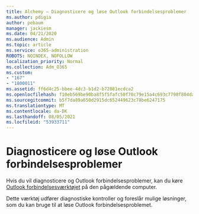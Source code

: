 ```yaml
---
title: Alchemy – Diagnosticere og løse Outlook forbindelsesproblemer
ms.author: pdigia
author: pebaum
manager: jackiesm
ms.date: 04/21/2020
ms.audience: Admin
ms.topic: article
ms.service: o365-administration
ROBOTS: NOINDEX, NOFOLLOW
localization_priority: Normal
ms.collection: Adm_O365
ms.custom:
- "167"
- "1800011"
ms.assetid: ff6d4c25-bbee-4dc3-b1d2-b72081ecdca2
ms.openlocfilehash: f10eb569be90ba8f5f5fafc50f70c79e15a4c693c7798f804da4206846eccecc
ms.sourcegitcommit: b5f7da89a650d2915dc652449623c78be6247175
ms.translationtype: MT
ms.contentlocale: da-DK
ms.lasthandoff: 08/05/2021
ms.locfileid: "53933711"
---
```

# <a name="diagnose-and-resolve-outlook-connectivity-issues"></a>Diagnosticere og løse Outlook forbindelsesproblemer

Hvis du vil diagnosticere og Outlook forbindelsesproblemer, kan du køre [Outlook forbindelsesværktøjet](https://aka.ms/SaRA-OutlookDisconnect-Alchemy) på den pågældende computer.
  
Dette værktøj udfører diagnostiske kontroller og foreslår mulige løsninger, som du kan bruge til at løse Outlook forbindelsesproblemet.
  